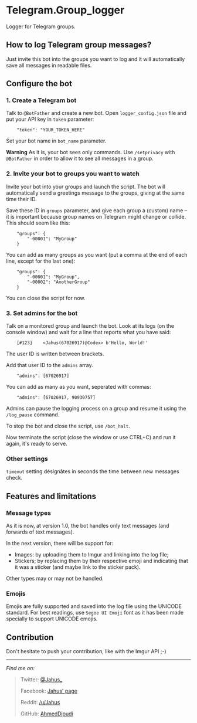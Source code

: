 # Telegram.Group_loggerLogger for Telegram groups.## How to log Telegram group messages?Just invite this bot into the groups you want to log and it will automatically save all messages in readable files.## Configure the bot### 1. Create a Telegram botTalk to `@BotFather` and create a new bot. Open `logger_config.json` file and put your API key in `token` parameter:        "token": "YOUR_TOKEN_HERE"Set your bot name in `bot_name` parameter.**Warning** As it is, your bot sees only commands. Use `/setprivacy` with `@BotFather` in order to allow it to see all messages in a group.### 2. Invite your bot to groups you want to watchInvite your bot into your groups and launch the script. The bot will automatically send a greetings message to the groups, giving at the same time their ID.Save these ID in `groups` parameter, and give each group a (custom) name – it is important because group names on Telegram might change or collide. This should seem like this:        "groups": {            "-00001": "MyGroup"        }You can add as many groups as you want (put a comma at the end of each line, except for the last one):        "groups": {            "-00001": "MyGroup",            "-00002": "AnotherGroup"        }You can close the script for now.### 3. Set admins for the botTalk on a monitored group and launch the bot. Look at its logs (on the console window) and wait for a line that reports what you have said:        [#123]    <Jahus(67026917)@Codex> b'Hello, World!'The user ID is written between brackets.Add that user ID to the `admins` array.        "admins": [67026917]You can add as many as you want, seperated with commas:        "admins": [67026917, 90930757]Admins can pause the logging process on a group and resume it using the `/log_pause` command.To stop the bot and close the script, use `/bot_halt`.Now terminate the script (close the window or use CTRL+C) and run it again, it's ready to serve.### Other settings`timeout` setting désignâtes in seconds the time between new messages check.## Features and limitations### Message typesAs it is now, at version 1.0, the bot handles only text messages (and forwards of text messages).In the next version, there will be support for:* Images: by uploading them to Imgur and linking into the log file;* Stickers; by replacing them by their respective emoji and indicating that it was a sticker (and maybe link to the sticker pack).Other types may or may not be handled.### EmojisEmojis are fully supported and saved into the log file using the UNICODE standard. For best readings, use `Segoe UI Emoji` font as it has been made specially to support UNICODE emojis.## ContributionDon't hesitate to push your contribution, like with the Imgur API ;-)----_Find me on:_> Twitter: [@Jahus_](j.mp/Jahus_twitter)> > Facebook: [Jahus' page](j.mp/Jahus_fb)> > Reddit: [/u/Jahus](j.mp/Jahus_reddit)> > GitHub: [AhmedDjoudi](j.mp/Jahus_github)